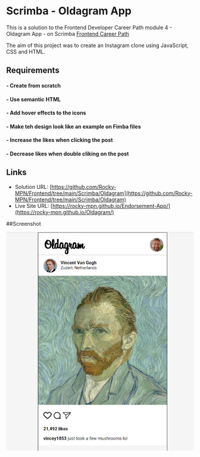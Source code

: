 # Scrimba - Oldagram App

This is a solution to the Frontend Developer Career Path module 4 - Oldagram App - on Scrimba [Frontend Career Path](https://scrimba.com/learn/frontend)


The aim of this project was to create an Instagram clone using JavaScript, CSS and HTML.
## Requirements
#### - Create from scratch
#### - Use semantic HTML
#### - Add hover effects to the icons
#### - Make teh design look like an example on Fimba files
#### - Increase the likes when clicking the post
#### - Decrease likes when double cliking on the post


## Links

- Solution URL: [https://github.com/Rocky-MPN/Frontend/tree/main/Scrimba/Oldagram](https://github.com/Rocky-MPN/Frontend/tree/main/Scrimba/Oldagram)
- Live Site URL: [https://rocky-mpn.github.io/Endorsement-App/](https://rocky-mpn.github.io/Oldagram/)



##Screenshot

![images/Screenshot.png](images/Screenshot.png)


